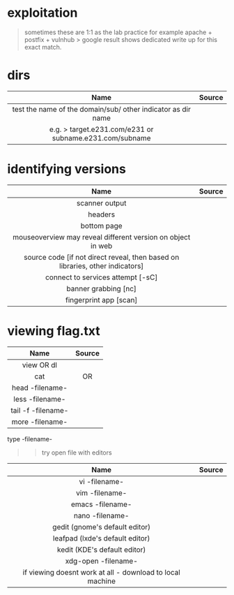 # exploitation
> sometimes these are 1:1 as the lab practice for example apache + postfix + vulnhub > 
google result shows dedicated write up for this exact match.


# dirs
| Name | Source | 
|:---:|:---:|
|test the name of the domain/sub/ other indicator as dir name |
|e.g. > target.e231.com/e231 or  subname.e231.com/subname  |

# identifying versions 
| Name | Source | 
|:---:|:---:|
| scanner output |
| headers |
| bottom page  |
| mouseoverview may reveal different version on object in web  |
| source code [if not direct reveal, then based on libraries, other indicators] |
| connect to services attempt [-sC] |
| banner grabbing [nc] |
| fingerprint app [scan] |


# viewing flag.txt 
| Name | Source | 
|:---:|:---:|
|view OR dl|
| cat | OR | cat -A |
| head -filename- |
| less -filename-  |
| tail -f -filename- |
| more -filename- |

type -filename-

>> try open file with editors 

| Name | Source | 
|:---:|:---:|
| vi -filename- |
| vim -filename- |
| emacs -filename- |
| nano -filename-  |
| gedit  (gnome's default editor) |
| leafpad (lxde's default editor) |
| kedit  (KDE's default editor) |
| xdg-open -filename- |
| if viewing doesnt work at all - download to local machine  |

